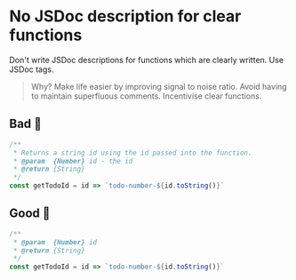 # No JSDoc description for clear functions

Don't write JSDoc descriptions for functions which are clearly written. Use JSDoc tags.

> Why? Make life easier by improving signal to noise ratio. Avoid having to maintain superfluous comments. Incentivise clear functions.

## Bad 👹

```jsx
/**
 * Returns a string id using the id passed into the function.
 * @param  {Number} id - the id
 * @return {String}
 */
const getTodoId = id => `todo-number-${id.toString()}`
```

## Good 👼

```jsx
/**
 * @param  {Number} id
 * @return {String}
 */
const getTodoId = id => `todo-number-${id.toString()}`
```
